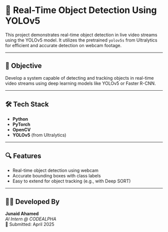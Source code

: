 # 🎯 Real-Time Object Detection Using YOLOv5

This project demonstrates real-time object detection in live video streams using the YOLOv5 model. It utilizes the pretrained `yolov5s` from Ultralytics for efficient and accurate detection on webcam footage.

---

## 🚀 Objective

Develop a system capable of detecting and tracking objects in real-time video streams using deep learning models like YOLOv5 or Faster R-CNN.

---

## 🛠️ Tech Stack

- **Python**
- **PyTorch**
- **OpenCV**
- **YOLOv5** (from Ultralytics)

---

## 🔍 Features

- Real-time object detection using webcam
- Accurate bounding boxes with class labels
- Easy to extend for object tracking (e.g., with Deep SORT)

---


## 👨‍💻 Developed By

**Junaid Ahamed**  
_AI Intern @ CODEALPHA_  
📅 Submitted: April 2025

